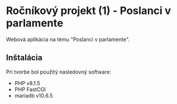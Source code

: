 # Ročníkový projekt (1) - Poslanci v parlamente

Webová aplikácia na tému "Poslanci v parlamente".

## Inštalácia

Pri tvorbe bol použitý nasledovný software:
- PHP v8.1.5
- PHP FastCGI
- mariadb v10.6.5

[//]: # (## Usage)

[//]: # ()
[//]: # (TODO: Write usage instructions)

[//]: # ()
[//]: # (## Contributing)

[//]: # ()
[//]: # (1. Fork it!)

[//]: # (2. Create your feature branch: `git checkout -b my-new-feature`)

[//]: # (3. Commit your changes: `git commit -am 'Add some feature'`)

[//]: # (4. Push to the branch: `git push origin my-new-feature`)

[//]: # (5. Submit a pull request :D)

[//]: # ()
[//]: # (## History)

[//]: # ()
[//]: # (TODO: Write history)

[//]: # ()
[//]: # (## Credits)

[//]: # ()
[//]: # (TODO: Write credits)

[//]: # ()
[//]: # (## License)

[//]: # ()
[//]: # (TODO: Write license)